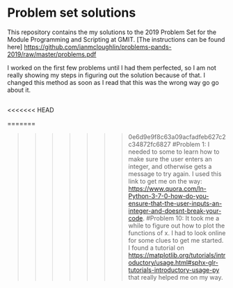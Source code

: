 # Problem set solutions


This repository contains the my solutions to the 2019 Problem Set for the Module Programming and Scripting at GMIT.
[The instructions can be found here] https://github.com/ianmcloughlin/problems-pands-2019/raw/master/problems.pdf



I worked on the first few problems until I had them perfected, so I am not really showing my steps in figuring out the solution because of that. 
I changed this method as soon as I read that this was the wrong way go go about it.


## 

<<<<<<< HEAD


=======
>>>>>>> 0e6d9e9f8c63a09acfadfeb627c2c34872fc6827
#Problem 1: I needed to some to learn how to make sure the user enters an integer, and otherwise gets a message to try again. I used this link to get me on the way: https://www.quora.com/In-Python-3-7-0-how-do-you-ensure-that-the-user-inputs-an-integer-and-doesnt-break-your-code.
#Problem 10: 
It took me a while to figure out how to plot the functions of x. I had to look online for some clues to get me started. I found a tutorial on https://matplotlib.org/tutorials/introductory/usage.html#sphx-glr-tutorials-introductory-usage-py that really helped me on my way.
